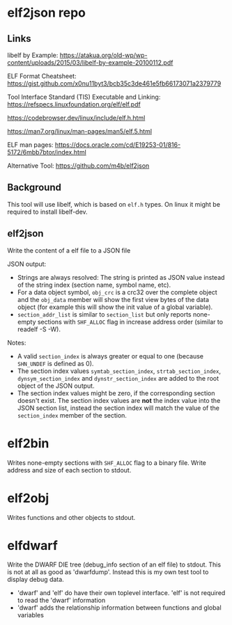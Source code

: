# elf2json repo

## Links

libelf by Example: https://atakua.org/old-wp/wp-content/uploads/2015/03/libelf-by-example-20100112.pdf

ELF Format Cheatsheet: https://gist.github.com/x0nu11byt3/bcb35c3de461e5fb66173071a2379779


Tool Interface Standard (TIS) Executable and Linking:
https://refspecs.linuxfoundation.org/elf/elf.pdf


https://codebrowser.dev/linux/include/elf.h.html

https://man7.org/linux/man-pages/man5/elf.5.html

ELF man pages: https://docs.oracle.com/cd/E19253-01/816-5172/6mbb7btor/index.html

Alternative Tool: https://github.com/m4b/elf2json

## Background

This tool will use libelf, which is based on `elf.h` types.
On linux it might be required to install libelf-dev.

## elf2json

Write the content of a elf file to a JSON file

JSON output:
 * Strings are always resolved: The string is printed as JSON value instead of the string index (section name, symbol name, etc).
 * For a data object symbol, `obj_crc` is a crc32 over the complete object and the `obj_data` member will show  the first view bytes of the data object (for example this will show the init value of a global variable).
 * `section_addr_list` is similar to `section_list` but only reports none-empty sections with `SHF_ALLOC` flag in increase address order (similar to readelf -S -W).

Notes:
 * A valid `section_index` is always greater or equal to one (because `SHN_UNDEF` is defined as 0).
 * The section index values `symtab_section_index`, `strtab_section_index`, `dynsym_section_index` and `dynstr_section_index` are added to the root object of the JSON output.
 * The section index values might be zero, if the corresponding section doesn't exist. The section index values are **not** the index value into the JSON section list, instead the section index
  will match the value of the `section_index` member of the section.
 
# elf2bin

Writes none-empty sections with `SHF_ALLOC` flag to a binary file. Write address and size of each section to stdout.

# elf2obj

Writes functions and other objects to stdout.

# elfdwarf

Write the DWARF DIE tree (debug_info section of an elf file) to stdout.
This is not at all as good as 'dwarfdump'. Instead this is my own test tool 
to display debug data.
 * 'dwarf' and 'elf' do have their own toplevel interface. 'elf' is not required to read the 'dwarf' information
 * 'dwarf' adds the relationship information between functions and global variables 



